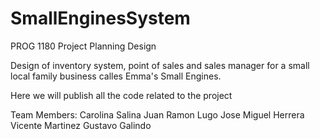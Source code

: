 # SmallEnginesSystem
PROG 1180 Project Planning Design

Design of inventory system, point of sales and sales manager for a small local family business calles Emma's Small Engines. 

Here we will publish all the code related to the project

Team Members:
Carolina Salina
Juan Ramon Lugo
Jose Miguel Herrera
Vicente Martinez
Gustavo Galindo

